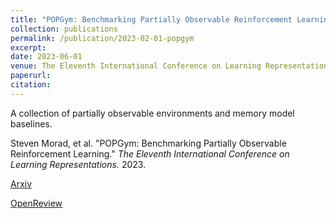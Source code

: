 ```yaml
---
title: "POPGym: Benchmarking Partially Observable Reinforcement Learning"
collection: publications
permalink: /publication/2023-02-01-popgym
excerpt: 
date: 2023-06-01
venue: The Eleventh International Conference on Learning Representations
paperurl: 
citation: 
---
```



A collection of partially observable environments and memory model baselines.

Steven Morad, et al. "POPGym: Benchmarking Partially Observable Reinforcement Learning." _The Eleventh International Conference on Learning Representations._ 2023.

[Arxiv](https://arxiv.org/abs/2306.13826)

[OpenReview](https://openreview.net/forum?id=chDrutUTs0K)